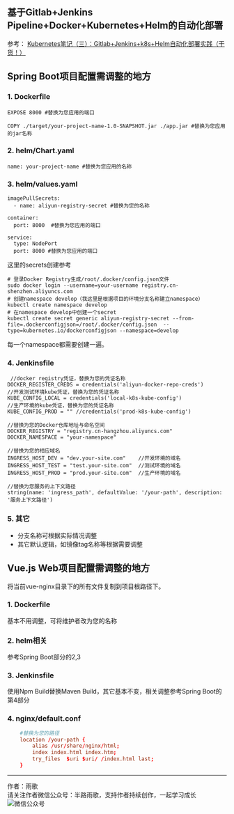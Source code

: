 ## 基于Gitlab+Jenkins Pipeline+Docker+Kubernetes+Helm的自动化部署

参考： [Kubernetes笔记（三）：Gitlab+Jenkins+k8s+Helm自动化部署实践（干货！）](http://blog.jboost.cn/k8s3-cd.html)

## Spring Boot项目配置需调整的地方

### 1. Dockerfile

```
EXPOSE 8000 #替换为您应用的端口

COPY ./target/your-project-name-1.0-SNAPSHOT.jar ./app.jar #替换为您应用的jar名称
```

### 2. helm/Chart.yaml

```
name: your-project-name #替换为您应用的名称
```

### 3. helm/values.yaml

```
imagePullSecrets:
  - name: aliyun-registry-secret #替换为您的名称

container:
  port: 8000  #替换为您应用的端口

service:
  type: NodePort
  port: 8000 #替换为您应用的端口
```

这里的secrets创建参考

```shell
# 登录Docker Registry生成/root/.docker/config.json文件
sudo docker login --username=your-username registry.cn-shenzhen.aliyuncs.com
# 创建namespace develop（我这里是根据项目的环境分支名称建立namespace）
kubectl create namespace develop
# 在namespace develop中创建一个secret
kubectl create secret generic aliyun-registry-secret --from-file=.dockerconfigjson=/root/.docker/config.json  --type=kubernetes.io/dockerconfigjson --namespace=develop
```

每一个namespace都需要创建一遍。

### 4. Jenkinsfile

```
 //docker registry凭证，替换为您的凭证名称
DOCKER_REGISTER_CREDS = credentials('aliyun-docker-repo-creds')
//开发测试环境kube凭证，替换为您的凭证名称
KUBE_CONFIG_LOCAL = credentials('local-k8s-kube-config')
//生产环境的kube凭证，替换为您的凭证名称
KUBE_CONFIG_PROD = "" //credentials('prod-k8s-kube-config')

//替换为您的Docker仓库地址与命名空间
DOCKER_REGISTRY = "registry.cn-hangzhou.aliyuncs.com" 
DOCKER_NAMESPACE = "your-namespace"

//替换为您的相应域名
INGRESS_HOST_DEV = "dev.your-site.com"    //开发环境的域名
INGRESS_HOST_TEST = "test.your-site.com"  //测试环境的域名
INGRESS_HOST_PROD = "prod.your-site.com"  //生产环境的域名

//替换为您服务的上下文路径
string(name: 'ingress_path', defaultValue: '/your-path', description: '服务上下文路径')
```

### 5. 其它

- 分支名称可根据实际情况调整
- 其它默认逻辑，如镜像tag名称等根据需要调整


## Vue.js Web项目配置需调整的地方

将当前vue-nginx目录下的所有文件复制到项目根路径下。

### 1. Dockerfile

基本不用调整，可将维护者改为您的名称

### 2. helm相关

参考Spring Boot部分的2,3

### 3. Jenkinsfile

使用Npm Build替换Maven Build，其它基本不变，相关调整参考Spring Boot的第4部分

### 4. nginx/default.conf

```conf
	#替换为您的路径
    location /your-path {
        alias /usr/share/nginx/html;
        index index.html index.htm;
        try_files  $uri $uri/ /index.html last;
    }
```


---

作者：雨歌  
请关注作者微信公众号：半路雨歌，支持作者持续创作，一起学习成长  
![微信公众号](http://blog.jboost.cn/assets/qrcode-05.jpg)